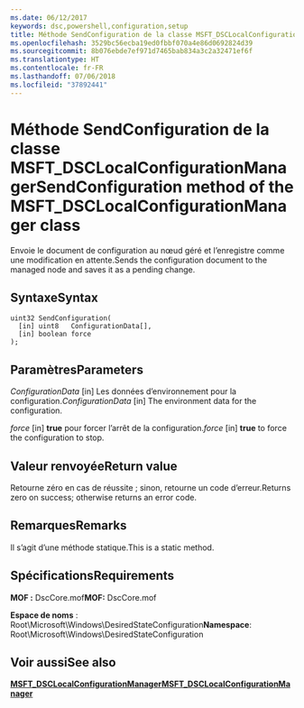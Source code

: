```yaml
---
ms.date: 06/12/2017
keywords: dsc,powershell,configuration,setup
title: Méthode SendConfiguration de la classe MSFT_DSCLocalConfigurationManager
ms.openlocfilehash: 3529bc56ecba19ed0fbbf070a4e86d0692824d39
ms.sourcegitcommit: 8b076ebde7ef971d7465bab834a3c2a32471ef6f
ms.translationtype: HT
ms.contentlocale: fr-FR
ms.lasthandoff: 07/06/2018
ms.locfileid: "37892441"
---
```

# <a name="sendconfiguration-method-of-the-msftdsclocalconfigurationmanager-class"></a><span data-ttu-id="7d3d3-103">Méthode SendConfiguration de la classe MSFT_DSCLocalConfigurationManager</span><span class="sxs-lookup"><span data-stu-id="7d3d3-103">SendConfiguration method of the MSFT_DSCLocalConfigurationManager class</span></span>

<span data-ttu-id="7d3d3-104">Envoie le document de configuration au nœud géré et l’enregistre comme une modification en attente.</span><span class="sxs-lookup"><span data-stu-id="7d3d3-104">Sends the configuration document to the managed node and saves it as a pending change.</span></span>

## <a name="syntax"></a><span data-ttu-id="7d3d3-105">Syntaxe</span><span class="sxs-lookup"><span data-stu-id="7d3d3-105">Syntax</span></span>

```mof
uint32 SendConfiguration(
  [in] uint8   ConfigurationData[],
  [in] boolean force
);
```

## <a name="parameters"></a><span data-ttu-id="7d3d3-106">Paramètres</span><span class="sxs-lookup"><span data-stu-id="7d3d3-106">Parameters</span></span>

<span data-ttu-id="7d3d3-107">*ConfigurationData* \[in\] Les données d’environnement pour la configuration.</span><span class="sxs-lookup"><span data-stu-id="7d3d3-107">*ConfigurationData* \[in\] The environment data for the configuration.</span></span>

<span data-ttu-id="7d3d3-108">*force* \[in\] **true** pour forcer l’arrêt de la configuration.</span><span class="sxs-lookup"><span data-stu-id="7d3d3-108">*force* \[in\] **true** to force the configuration to stop.</span></span>

## <a name="return-value"></a><span data-ttu-id="7d3d3-109">Valeur renvoyée</span><span class="sxs-lookup"><span data-stu-id="7d3d3-109">Return value</span></span>

<span data-ttu-id="7d3d3-110">Retourne zéro en cas de réussite ; sinon, retourne un code d’erreur.</span><span class="sxs-lookup"><span data-stu-id="7d3d3-110">Returns zero on success; otherwise returns an error code.</span></span>

## <a name="remarks"></a><span data-ttu-id="7d3d3-111">Remarques</span><span class="sxs-lookup"><span data-stu-id="7d3d3-111">Remarks</span></span>

<span data-ttu-id="7d3d3-112">Il s’agit d’une méthode statique.</span><span class="sxs-lookup"><span data-stu-id="7d3d3-112">This is a static method.</span></span>

## <a name="requirements"></a><span data-ttu-id="7d3d3-113">Spécifications</span><span class="sxs-lookup"><span data-stu-id="7d3d3-113">Requirements</span></span>

<span data-ttu-id="7d3d3-114">**MOF :** DscCore.mof</span><span class="sxs-lookup"><span data-stu-id="7d3d3-114">**MOF:** DscCore.mof</span></span>

<span data-ttu-id="7d3d3-115">**Espace de noms** : Root\Microsoft\Windows\DesiredStateConfiguration</span><span class="sxs-lookup"><span data-stu-id="7d3d3-115">**Namespace**: Root\Microsoft\Windows\DesiredStateConfiguration</span></span>

## <a name="see-also"></a><span data-ttu-id="7d3d3-116">Voir aussi</span><span class="sxs-lookup"><span data-stu-id="7d3d3-116">See also</span></span>

[<span data-ttu-id="7d3d3-117">**MSFT_DSCLocalConfigurationManager**</span><span class="sxs-lookup"><span data-stu-id="7d3d3-117">**MSFT_DSCLocalConfigurationManager**</span></span>](msft-dsclocalconfigurationmanager.md)